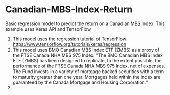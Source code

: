 # Canadian-MBS-Index-Return
Basic regression model to predict the return on a Canadian MBS Index. This example uses Keras API and TensorFlow,

1. This model uses the regression tutorial of TensorFlow: https://www.tensorflow.org/tutorials/keras/regression
2. This model uses BMO Canadian MBS Index ETF (ZMBS) as a proxy of the FTSE Canada NHA MBS 975 Index. "The BMO Canadian MBS Index ETF (ZMBS) has been designed to replicate, to the extent possible, the performance of the FTSE Canada NHA MBS 975 Index, net of expenses. The Fund invests in a variety of mortgage backed securities with a term to maturity greater than one year. Mortgages held within the Index are guaranteed by the Canada Mortgage and Housing Corporation."
3.  

